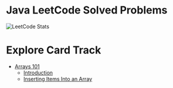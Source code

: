 # Java LeetCode Solved Problems
![LeetCode Stats](https://leetcard.jacoblin.cool/selintopcu?theme=dark&font=Plus%20Jakarta%20Sans&ext=heatmap)

# Explore Card Track
- [Arrays 101](https://github.com/selin-topcu/Java-LeetCode/tree/main/Arrays%20101)
  - [Introduction](https://github.com/selin-topcu/Java-LeetCode/tree/main/Arrays%20101/Introduction)
  - [Inserting Items Into an Array](https://github.com/selin-topcu/Java-LeetCode/tree/main/Arrays%20101/Inserting%20Items%20Into%20an%20Array)
